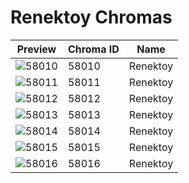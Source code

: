 # Renektoy Chromas

| Preview | Chroma ID | Name |
|---------|-----------|------|
| ![58010](https://raw.communitydragon.org/latest/plugins/rcp-be-lol-game-data/global/default/v1/champion-chroma-images/58/58010.png) | 58010 | Renektoy |
| ![58011](https://raw.communitydragon.org/latest/plugins/rcp-be-lol-game-data/global/default/v1/champion-chroma-images/58/58011.png) | 58011 | Renektoy |
| ![58012](https://raw.communitydragon.org/latest/plugins/rcp-be-lol-game-data/global/default/v1/champion-chroma-images/58/58012.png) | 58012 | Renektoy |
| ![58013](https://raw.communitydragon.org/latest/plugins/rcp-be-lol-game-data/global/default/v1/champion-chroma-images/58/58013.png) | 58013 | Renektoy |
| ![58014](https://raw.communitydragon.org/latest/plugins/rcp-be-lol-game-data/global/default/v1/champion-chroma-images/58/58014.png) | 58014 | Renektoy |
| ![58015](https://raw.communitydragon.org/latest/plugins/rcp-be-lol-game-data/global/default/v1/champion-chroma-images/58/58015.png) | 58015 | Renektoy |
| ![58016](https://raw.communitydragon.org/latest/plugins/rcp-be-lol-game-data/global/default/v1/champion-chroma-images/58/58016.png) | 58016 | Renektoy |